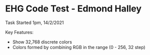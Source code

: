 # EHG Code Test - Edmond Halley 

Task Started 1pm, 14/2/2021

Key Features:
- Show 32,768 discrete colors
- Colors formed by combining RGB in the range (0 - 256, 32 step)